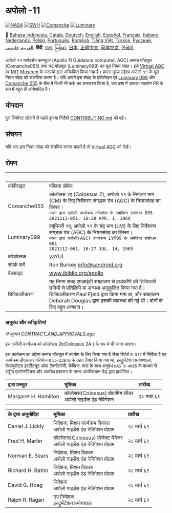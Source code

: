# अपोलो -11
[![NASA][1]][2]
[![SWH]][SWH_URL]
[![Comanche]][ComancheMilestone]
[![Luminary]][LuminaryMilestone]

:crossed_flags:
[Bahasa Indonesia][ID],
[Català][CA],
[Deutsch][DE],
[English][EN],
[Español][ES],
[Français][FR],
[Italiano][IT],
[Nederlands][NL],
[Polski][PL],
[Português][PT_BR],
[Română][RO],
[Tiếng Việt][VI],
[Türkçe][TR],
[Русский][RU],
[العربية][AR],
[فارسی][FA],
**हिंदी**,
[বাংলা][BD_BN],
[မြန်မာ][MM],
[日本][JA],
[正體中文][ZH_TW],
[简体中文][ZH_CN],
[한국어][KO_KR]

[AR]:README.ar.md
[BD_BN]:README.bd_bn.md
[CA]:README.ca.md
[DE]:README.de.md
[EN]:README.md
[ES]:README.es.md
[FA]:README.fa.md
[FR]:README.fr.md
[HI_IN]:README.hi_in.md
[ID]:README.id.md
[IT]:README.it.md
[JA]:README.ja.md
[KO_KR]:README.ko_kr.md
[MM]:README.mm.md
[PL]:README.pl.md
[PT_BR]:README.pt_br.md
[RO]:README.ro.md
[RU]:README.ru.md
[TR]:README.tr.md
[VI]:README.vi.md
[ZH_CN]:README.zh_cn.md
[ZH_TW]:README.zh_tw.md
[NL]:README.nl.md


अपोलो ११ मार्गदर्शन कम्प्यूटर (Apollo 11 Guidance computer, AGC) कमांड मॉड्यूल (Comanche055) तथा चंद्र मॉड्यूल (Luminary099) का मूल नियम संग्रह। इसे [Virtual AGC][3] एवं [MIT Museum][4] के सदस्यों द्वारा अंक्रिकित किया गया है। हमारा मुख्य उद्देश्य अपोलो ११ के मूल नियम संग्रह को संकलित करना है। यदि आपने इस संघ्रह के प्रतिलेखन एवं [Luminary 099][5] और [Comanche 055][6] के बीच में किसी भी फर्क का अनावरण किया है, उस दशा में आपका सहयोग PR के रूप में बहुत ही अभिवादित है।

## योगदान
पुल रिक्वेस्ट खोलने से पहले कृपया निर्देशों [CONTRIBUTING.md][7] को पढ़ें।

## संचयन
यदि आप इस नियम संग्रह को संचयित करना चाहते है तो [Virtual AGC][8] को देखें।

## रोपण

&nbsp;         | &nbsp;
:------------- | :-----
कॉपीराइट      | पब्लिक डोमेन
Comanche055    | कोलोसस २ए (Colossus 2), अपोलो ११ के नियंत्रण भाग (CM) के लिए निर्देशरण संगड़क यंत्र (AGC) के नियमसंग्रह का हिस्सा। <br>`नासा द्वारा एजीसी कार्यक्रम कॉमचेस के समेकित संशोधन 055`<br>`2021113-051. 10:28 APR. 1, 1969`
Luminary099    |  ल्यूमिनरी १ए, अपोलो ११ के चंद्र भाग (LM) के लिए निर्देशरण संगड़क यंत्र (AGC) के नियमसंग्रह का हिस्सा। <br>`नासा द्वारा एजीसी(AGC) कार्यक्रम LYM99 के समेकित संशोधन 001`<br>`2021112-061. 16:27 JUL. 14, 1969`
कोडांतरक     | yaYUL
संपर्क करें        | Ron Burkey <info@sandroid.org>
वेबसाइट        | www.ibiblio.org/apollo
डिजिटलीकरण | यह नियम संग्रह एमआईटी संग्रहालय से हार्डकॉपी की डिजिटली छवियों से प्रतिलिपि या अन्यथा अनुकूलित किया गया है। डिजिटलीकरण Paul Fjeld द्वारा किया गया था, और संग्रहालय Deborah Douglas द्वारा इसकी व्यवस्था की गई थी। दोनों के लिए बहुत धन्यवाद।

### अनुबंध और स्वीकृतियां
*से व्युत्पन्न [CONTRACT_AND_APPROVALS.agc]*

इस एजीसी कार्यक्रम को कोलोसस 2ए(Colossus 2A.) के रूप में भी जाना जाएगा।

इस कार्यक्रम का उद्देश्य कमांड मॉड्यूल में उपयोग के लिए किया गया है जैसा रिपोर्ट `R-577` में निर्दिष्ट है यह कार्यक्रम डीएसआर परियोजना `55-23870` के तहत तैयार किया गया था, इंस्ट्रुमेंटेशन प्रयोगशाला, मैसाचुसेट्स इंस्टीट्यूट ऑफ टेक्नोलॉजी, कैम्ब्रिज, मास के साथ अनुबंध `NAS 9-4065` के माध्यम से राष्ट्रीय एयरोनॉटिक्स और अंतरिक्ष प्रशासन के मानव अंतरिक्षयान केंद्र द्वारा प्रायोजित।

द्वारा प्रस्तुत         | भूमिका | तारीख
:-------------------- | :--- | :---
Margaret H. Hamilton  | कोलोसस(Colossus) प्रोग्रामिंग लीडर<br>अपोलो गाइडेंस एंड नेविगेशन | २८ मार्च ६९

के द्वारा अनुमोदित        | भूमिका | तारीख
:----------------- | :--- | :---
Daniel J. Lickly   | निदेशक, मिशन कार्यक्रम विकास<br>अपोलो गाइडेंस एंड नेविगेशन प्रोग्राम | २८ मार्च ६९
Fred H. Martin     | कोलोसस(Colossus) प्रोजेक्ट मैनेजर<br>अपोलो गाइडेंस एंड नेविगेशन प्रोग्राम | २८ मार्च ६९
Norman E. Sears    | निदेशक, मिशन विकास<br>अपोलो गाइडेंस एंड नेविगेशन प्रोग्राम | २८ मार्च ६९
Richard H. Battin  | निदेशक, मिशन विकास<br>अपोलो गाइडेंस एंड नेविगेशन प्रोग्राम | २८ मार्च ६९
David G. Hoag      | निदेशक<br>अपोलो गाइडेंस एंड नेविगेशन प्रोग्राम | २८ मार्च ६९
Ralph R. Ragan     | उप निदेशक<br>इंस्ट्रुमेंटेशन प्रयोगशाला | २८ मार्च ६९

[CONTRACT_AND_APPROVALS.agc]:https://github.com/chrislgarry/Apollo-11/blob/master/Comanche055/CONTRACT_AND_APPROVALS.agc
[1]:https://cdn.rawgit.com/aleen42/badges/c9246f74/src/nasa.svg
[2]:https://www.nasa.gov/mission_pages/apollo/missions/apollo11.html
[3]:http://www.ibiblio.org/apollo/
[4]:http://web.mit.edu/museum/
[5]:http://www.ibiblio.org/apollo/ScansForConversion/Luminary099/
[6]:http://www.ibiblio.org/apollo/ScansForConversion/Comanche055/
[7]:https://github.com/chrislgarry/Apollo-11/blob/master/CONTRIBUTING.md
[8]:https://github.com/rburkey2005/virtualagc
[SWH]:https://archive.softwareheritage.org/badge/origin/https://github.com/chrislgarry/Apollo-11/
[SWH_URL]:https://archive.softwareheritage.org/browse/origin/https://github.com/chrislgarry/Apollo-11/
[Comanche]:https://badgen.net/github/milestones/chrislgarry/Apollo-11/1
[ComancheMilestone]:https://github.com/chrislgarry/Apollo-11/milestone/1
[Luminary]:https://badgen.net/github/milestones/chrislgarry/Apollo-11/2
[LuminaryMilestone]:https://github.com/chrislgarry/Apollo-11/milestone/2
